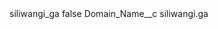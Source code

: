 <?xml version="1.0" encoding="UTF-8"?>
<CustomMetadata xmlns="http://soap.sforce.com/2006/04/metadata" xmlns:xsi="http://www.w3.org/2001/XMLSchema-instance" xmlns:xsd="http://www.w3.org/2001/XMLSchema">
    <label>siliwangi_ga</label>
    <protected>false</protected>
    <values>
        <field>Domain_Name__c</field>
        <value xsi:type="xsd:string">siliwangi.ga</value>
    </values>
</CustomMetadata>
